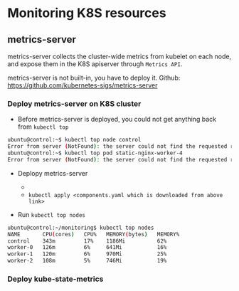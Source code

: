 # Monitoring K8S resources

## metrics-server

metrics-server collects the cluster-wide metrics from kubelet on each node, and expose them in the K8S apiserver
through `Metrics API`.

metrics-server is not built-in, you have to deploy it. Github: <https://github.com/kubernetes-sigs/metrics-server>

### Deploy metrics-server on K8S cluster

- Before metrics-server is deployed, you could not get anything back from `kubectl top`

``` bash
ubuntu@control:~$ kubectl top node control
Error from server (NotFound): the server could not find the requested resource (get services http:heapster:)
ubuntu@control:~$ kubectl top pod static-nginx-worker-4
Error from server (NotFound): the server could not find the requested resource (get services http:heapster:)
```

- Deplopy metrics-server

  - [Need to make sure if the k8s sig github could be accessible in cka exam]: <https://github.com/kubernetes-sigs/metrics-server>
  - `kubectl apply <components.yaml which is downloaded from above link>`

- Run `kubectl top nodes`

``` bash
ubuntu@control:~/monitoring$ kubectl top nodes
NAME       CPU(cores)   CPU%   MEMORY(bytes)   MEMORY%
control    343m         17%    1186Mi          62%
worker-0   126m         6%     641Mi           16%
worker-1   120m         6%     970Mi           25%
worker-2   108m         5%     746Mi           19%
```

### Deploy kube-state-metrics

